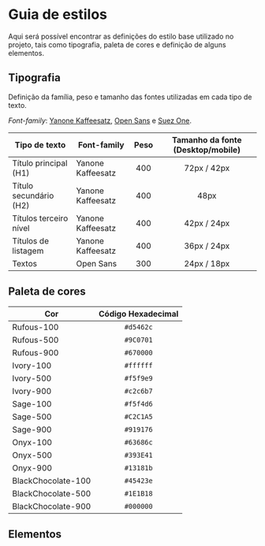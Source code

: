 # Guia de estilos

Aqui será possível encontrar as definições do estilo base utilizado no projeto, tais como tipografia, paleta de cores e definição de alguns elementos.

## Tipografia

Definição da família, peso e tamanho das fontes utilizadas em cada tipo de texto.

*Font-family*: [Yanone Kaffeesatz](https://fonts.google.com/specimen/Yanone+Kaffeesatz?query=Yanone+), [Open Sans](https://fonts.google.com/specimen/Open+Sans?query=Open) e [Suez One](https://fonts.google.com/specimen/Suez+One?query=Suez).

Tipo de texto          | Font-family       | Peso  | Tamanho da fonte (Desktop/mobile)
-----------------------|-------------------|:-----:|:---------:
Título principal (H1)  | Yanone Kaffeesatz | 400   | 72px / 42px
Título secundário (H2) | Yanone Kaffeesatz | 400   | 48px
Títulos terceiro nível | Yanone Kaffeesatz | 400   | 42px / 24px
Títulos de listagem    | Yanone Kaffeesatz | 400   | 36px / 24px
Textos                 | Open Sans         | 300   | 24px / 18px

## Paleta de cores

Cor                 | Código Hexadecimal
--------------------|:------------------:
Rufous-100          | `#d5462c`
Rufous-500          | `#9C0701`
Rufous-900          | `#670000`
Ivory-100           | `#ffffff`
Ivory-500           | `#f5f9e9` 
Ivory-900           | `#c2c6b7`
Sage-100            | `#f5f4d6`
Sage-500            | `#C2C1A5`
Sage-900            | `#919176`
Onyx-100            | `#63686c`
Onyx-500            | `#393E41`
Onyx-900            | `#13181b`
BlackChocolate-100  | `#45423e`
BlackChocolate-500  | `#1E1B18`
BlackChocolate-900  | `#000000`

## Elementos
